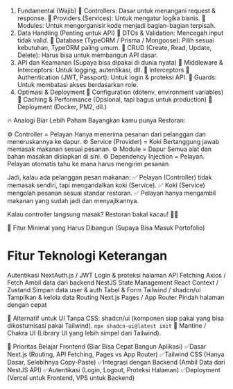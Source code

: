 1. Fundamental (Wajib)
    📖 Controllers: Dasar untuk menangani request & response.
    📖 Providers (Services): Untuk mengatur logika bisnis.
    📖 Modules: Untuk mengorganisir kode menjadi bagian-bagian terpisah.
2. Data Handling (Penting untuk API)
    📖 DTOs & Validation: Mencegah input tidak valid.
    📖 Database (TypeORM / Prisma / Mongoose): Pilih sesuai kebutuhan, TypeORM paling umum.
    📖 CRUD (Create, Read, Update, Delete): Harus bisa untuk membangun API dasar.
3. API dan Keamanan (Supaya bisa dipakai di dunia nyata)
    📖 Middleware & Interceptors: Untuk logging, autentikasi, dll.
    📖 Interceptors
    📖 Authentication (JWT, Passport): Untuk login & proteksi API.
    📖 Guards: Untuk membatasi akses berdasarkan role.
4. Optimasi & Deployment
    📖 Configuration (dotenv, environment variables)
    📖 Caching & Performance (Opsional, tapi bagus untuk production)
    📖 Deployment (Docker, PM2, dll.)


🔥 Analogi Biar Lebih Paham
Bayangkan kamu punya Restoran:

⚙️ Controller = Pelayan
    Hanya menerima pesanan dari pelanggan dan meneruskannya ke dapur.
⚙️ Service (Provider) = Koki
    Bertanggung jawab memasak makanan sesuai pesanan.
⚙️ Module = Dapur
    Semua alat dan bahan masakan disiapkan di sini.
⚙️ Dependency Injection = Pelayan.
    Pelayan otomatis tahu ke mana harus mengirim pesanan
    
Jadi, kalau ada pelanggan pesan makanan:
✅ Pelayan (Controller) tidak memasak sendiri, tapi mengandalkan koki (Service).
✅ Koki (Service) mengolah pesanan sesuai standar restoran.
✅ Pelayan hanya mengambil makanan yang sudah jadi dan menyajikannya.

Kalau controller langsung masak? Restoran bakal kacau! 🍳🚨


🎯 Fitur Minimal yang Harus Dibangun (Supaya Bisa Masuk Portofolio)
   # Fitur	               Teknologi	                   Keterangan
Autentikasi	            NextAuth.js / JWT	        Login & proteksi halaman
API Fetching	        Axios / Fetch	            Ambil data dari backend NestJS
State Management	    React Context / Zustand	    Simpan data user & auth
Tabel & Form	        Tailwind / shadcn/ui	    Tampilkan & kelola data
Routing	Next.js         Pages / App Router	        Pindah halaman dengan cepat

🔹 Alternatif untuk UI Tanpa CSS:
    shadcn/ui (komponen siap pakai yang bisa dikostumisasi pakai Tailwind).
    `npx shadcn-ui@latest init`
🔹 Mantine / Chakra UI (Library UI yang lebih simpel dari Tailwind).

🌟 Prioritas Belajar Frontend (Biar Bisa Cepat Bangun Aplikasi)
✅Dasar Next.js (Routing, API Fetching, Pages vs App Router)
✅Tailwind CSS (Hanya Dasar, Selebihnya Copy-Paste)
✅Integrasi dengan Backend (Ambil Data dari NestJS API)
✅Autentikasi (Login, Logout, Proteksi Halaman)
✅Deployment (Vercel untuk Frontend, VPS untuk Backend)
